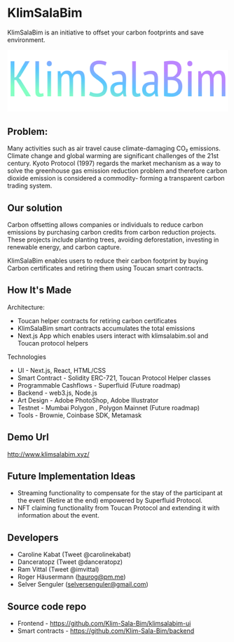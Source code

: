 # KlimSalaBim

KlimSalaBim is an initiative to offset your carbon footprints and save environment.

<img src="./KlimSalaBim.png"/>

## Problem:

Many activities such as air travel cause climate-damaging CO₂ emissions. Climate change and global warming are significant challenges of the 21st century. Kyoto Protocol (1997) regards the market mechanism as a way to solve the greenhouse gas emission reduction problem and therefore carbon dioxide emission is considered a commodity- forming a transparent carbon trading system.

## Our solution

Carbon offsetting allows companies or individuals to reduce carbon emissions by purchasing carbon credits from carbon reduction projects. These projects include planting trees, avoiding deforestation, investing in renewable energy, and carbon capture.

KlimSalaBim enables users to reduce their carbon footprint by buying Carbon certificates and retiring them using Toucan smart contracts.

## How It's Made

Architecture:

- Toucan helper contracts for retiring carbon certificates
- KlimSalaBim smart contracts accumulates the total emissions 
- Next.js App which enables users interact with klimsalabim.sol and Toucan protocol helpers

Technologies

- UI - Next.js, React, HTML/CSS
- Smart Contract - Solidity ERC-721, Toucan Protocol Helper classes
- Programmable Cashflows - Superfluid (Future roadmap)
- Backend - web3.js, Node.js
- Art Design - Adobe PhotoShop, Adobe Illustrator
- Testnet - Mumbai Polygon , Polygon Mainnet (Future roadmap)
- Tools - Brownie, Coinbase SDK, Metamask

## Demo Url

http://www.klimsalabim.xyz/

## Future Implementation Ideas

- Streaming functionality to compensate for the stay of the participant at the event (Retire at the end) empowered by Superfluid Protocol.
- NFT claiming functionality from Toucan Protocol and extending it with information about the event.

## Developers
- Caroline Kabat (Tweet @carolinekabat)
- Danceratopz (Tweet @danceratopz)
- Ram Vittal (Tweet @imvittal)
- Roger Häusermann (haurog@pm.me)
- Selver Senguler (selversenguler@gmail.com)

## Source code repo

- Frontend - https://github.com/Klim-Sala-Bim/klimsalabim-ui
- Smart contracts - https://github.com/Klim-Sala-Bim/backend


